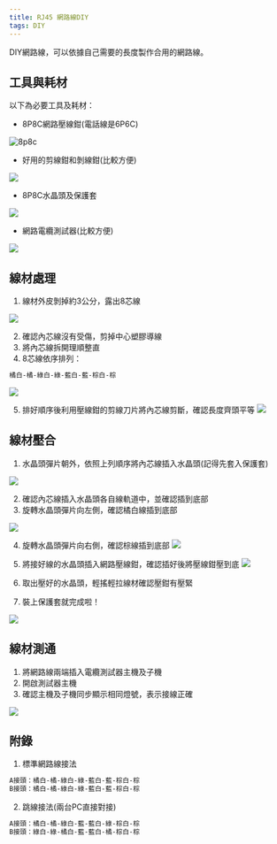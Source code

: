 ```yaml
---
title: RJ45 網路線DIY
tags: DIY
---
```


DIY網路線，可以依據自己需要的長度製作合用的網路線。

## 工具與耗材

以下為必要工具及耗材：

* 8P8C網路壓線鉗(電話線是6P6C)

![8p8c](https://i.imgur.com/ApnGnmg.jpg)

* 好用的剪線鉗和剝線鉗(比較方便)

![](https://i.imgur.com/6YjsQeY.jpg)

* 8P8C水晶頭及保護套

![](https://i.imgur.com/3C8jaze.png)

* 網路電纜測試器(比較方便)

![](https://i.imgur.com/blrz4nA.jpg)

## 線材處理

1. 線材外皮剝掉約3公分，露出8芯線

![](https://i.imgur.com/bEm1Nf6.jpg)

2. 確認內芯線沒有受傷，剪掉中心塑膠導線
3. 將內芯線拆開理順整直
4. 8芯線依序排列：

```bash
橘白-橘-綠白-綠-藍白-藍-棕白-棕
```

![](https://i.imgur.com/CqDc17h.jpg)

5. 排好順序後利用壓線鉗的剪線刀片將內芯線剪斷，確認長度齊頭平等
![](https://i.imgur.com/EI18vG9.jpg)

## 線材壓合

1. 水晶頭彈片朝外，依照上列順序將內芯線插入水晶頭(記得先套入保護套)

![](https://i.imgur.com/d6xosOo.jpg)

2. 確認內芯線插入水晶頭各自線軌道中，並確認插到底部
3. 旋轉水晶頭彈片向左側，確認橘白線插到底部

![](https://i.imgur.com/MXRab8I.jpg)

4. 旋轉水晶頭彈片向右側，確認棕線插到底部
![](https://i.imgur.com/6NMNf98.jpg)

5. 將接好線的水晶頭插入網路壓線鉗，確認插好後將壓線鉗壓到底
![](https://i.imgur.com/jFiUzXX.jpg)

6. 取出壓好的水晶頭，輕搖輕拉線材確認壓鉗有壓緊
7. 裝上保護套就完成啦！

![](https://i.imgur.com/W6KWwmF.jpg)

## 線材測通

1. 將網路線兩端插入電纜測試器主機及子機
2. 開啟測試器主機
3. 確認主機及子機同步顯示相同燈號，表示接線正確

![](https://i.imgur.com/KHGVddX.gif)

## 附錄

1. 標準網路線接法

```bash
A接頭：橘白-橘-綠白-綠-藍白-藍-棕白-棕
B接頭：橘白-橘-綠白-綠-藍白-藍-棕白-棕
```

2. 跳線接法(兩台PC直接對接)

```bash
A接頭：橘白-橘-綠白-藍-藍白-綠-棕白-棕
B接頭：綠白-綠-橘白-藍-藍白-橘-棕白-棕
```
